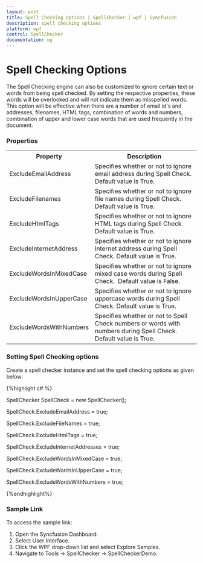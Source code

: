 ```yaml
---
layout: post
title: Spell Checking Options | SpellChecker | wpf | Syncfusion
description: spell checking options
platform: wpf
control: SpellChecker
documentation: ug
---
```


# Spell Checking Options

The Spell Checking engine can also be customized to ignore certain text or words from being spell checked. By setting the respective properties, these words will be overlooked and will not indicate them as misspelled words. This option will be effective when there are a number of  email id's and addresses, filenames, HTML tags, combination of words and numbers, combination of upper and lower case words that are used frequently in the document.

### Properties

<table>
<tr>
<th>
Property</th><th>
Description</th></tr>
<tr>
<td>
ExcludeEmailAddress</td><td>
Specifies whether or not to ignore email address during Spell Check. Default value is True.</td></tr>
<tr>
<td>
ExcludeFilenames</td><td>
Specifies whether or not to ignore file names during Spell Check. Default value is True.</td></tr>
<tr>
<td>
ExcludeHtmlTags</td><td>
Specifies whether or not to ignore HTML tags during Spell Check. Default value is True.</td></tr>
<tr>
<td>
ExcludeInternetAddress</td><td>
Specifies whether or not to ignore Internet address during Spell Check. Default value is True.</td></tr>
<tr>
<td>
ExcludeWordsInMixedCase</td><td>
Specifies whether or not to ignore mixed case words during Spell Check.  Default value is False.</td></tr>
<tr>
<td>
ExcludeWordsInUpperCase</td><td>
Specifies whether or not to ignore uppercase words during Spell Check. Default value is True.</td></tr>
<tr>
<td>
ExcludeWordsWithNumbers</td><td>
Specifies whether or not to Spell Check numbers or words with numbers during Spell Check. Default value is True.</td></tr>
</table>


### Setting Spell Checking options  

Create a spell checker instance and set the spell checking options as given below:

{%highlight c# %}

SpellChecker SpellCheck = new SpellChecker();

SpellCheck.ExcludeEmailAddress = true;

SpellCheck.ExcludeFileNames = true;

SpellCheck.ExcludeHtmlTags = true;

SpellCheck.ExcludeInternetAddresses = true;

SpellCheck.ExcludeWordsInMixedCase = true;

SpellCheck.ExcludeWordsInUpperCase = true;

SpellCheck.ExcludeWordsWithNumbers = true;

{%endhighlight%}

### Sample Link

To access the sample link:

1. Open the Syncfusion Dashboard.
2. Select User Interface.
3. Click the WPF drop-down list and select Explore Samples.
4. Navigate to Tools -> SpellChecker -> SpellCheckerDemo.